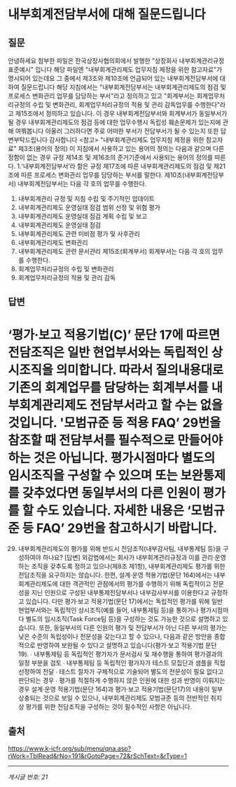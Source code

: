 # 내부회계전담부서에 대해 질문드립니다

## 질문
안녕하세요
첨부한 파일은 한국상장사협의회에서 발행한 "상장회사 내부회계관리규정 표준예시" 입니다
해당 파일엔 "내부회계관리제도 업무지침 제정을 위한 참고자료"가 명시되어 있는데요 그 중에서 제3조와 제10조에 언급되어 있는 내부회계전담부서에 대하여 질문드립니다
해당 지침에서는 "내부회계전담부서는 내부회계관리제도의 점검 및 프로세스 변화관리 업무를 담당하는 부서"라고 정의하고 있고 "회계부서는 회계업무처리규정의 수립 및 변화관리, 회계업무처리규정의 적용 및 관리 감독업무를 수행한다"라고 제15조에서 정의하고 있습니다.
이 경우 내부회계전담부서와 회계부서가 동일부서가 될 경우 내부회계관리제도의 점검 등에 대한 업무수행시 독립성 훼손문제가 있는지에 관해 여쭤봅니다 아울러 그러하다면 주로 어떠한 부서가 전담부서가 될 수 있는지 또한 답변부탁드립니다
감사합니다
<참고>
"내부회계관리제도 업무지침 제정을 위한 참고자료"
제3조(용어의 정의) 이 지침에서 사용하고 있는 용어의 정의는 다음과 같으며 다른 정함이 없는 경우 규정 제14조 및 제16조의 준거기준에서 사용되는 용어의 정의를 따른다.
1.‘내부회계전담부서’라 함은 규정 제17조에 따른 내부회계관리제도의 점검 및 제21조에 따른 프로세스 변화관리 업무를 담당하는 부서를 말한다.
제10조(내부회계전담부서) 내부회계전담부서는 다음 각 호의 업무를 수행한다.
1. 내부회계관리 규정 및 지침 수립 및 주기적인 업데이트
2. 내부회계관리제도 운영실태 점검 범위 선정 및 위험 평가
3. 내부회계관리제도 운영실태 점검 계획 수립 및 보고
4. 내부회계관리제도 운영실태 점검
5. 내부회계관리제도 관련 미비점 평가 및 사후관리
6. 내부회계관리제도 변화관리
7. 내부회계관리제도 관련 문서관리
제15조(회계부서) 회계부서는 다음 각 호의 업무를 수행한다.
1. 회계업무처리규정의 수립 및 변화관리
2. 회계업무처리규정의 적용 및 관리 감독

## 답변
‘평가·보고 적용기법(C)’ 문단 17에 따르면 전담조직은 일반 현업부서와는 독립적인 상시조직을 의미합니다. 따라서 질의내용대로 기존의 회계업무를 담당하는 회계부서를 내부회계관리제도 전담부서라고 할 수는 없을 것입니다.
'모범규준 등 적용 FAQ’ 29번을 참조할 때 전담부서를 필수적으로 만들어야 하는 것은 아닙니다. 평가시점마다 별도의 임시조직을 구성할 수 있으며 또는 보완통제를 갖추었다면 동일부서의 다른 인원이 평가를 할 수도 있습니다.
자세한 내용은 ‘모범규준 등 FAQ’ 29번을 참고하시기 바랍니다.
=========================================================
29. 내부회계관리제도의 평가를 위해 반드시 전담조직(내부감사팀, 내부통제팀 등)을 구성하여야 하나요?
[답변] 외감법에서는 회사가 내부회계관리규정과 이를 관리·운영하는 조직을 갖추도록 정하고 있으나(제8조 제1항), 내부회계관리제도 평가를 위한 전담조직을 요구하지는 않습니다.
한편, 설계·운영 적용기법(문단 164)에서는 내부회계관리제도에 대한 객관적인 관점에서의 평가를 수행하기 위해 독립적이고 전문성을 지닌 인원으로 구성된 내부통제전담부서나 내부감사부서를 이용한다고 규정하고 있습니다. 다만 평가·보고 적용기법(문단 17)에서는 독립적인 평가를 위해 일반 현업부서와는 독립적인 상시조직(예를 들어, 내부통제팀 등)을 통하거나 평가시점마다 별도의 임시조직(Task Force팀 등)을 구성하는 것도 가능한 것으로 설명하고 있습니다. 또한, 동일부서의 다른 인원의 평가 및 전담부서가 아닌 다른 부서의 평가는 낮은 수준의 독립성이나 전문성을 갖는다고 할 수 있으나, 다음과 같은 방안을 종합적으로 반영하여 보완될 수 있다고 설명하고 있습니다(평가·보고 적용기법 문단 19).
∙ 내부통제팀 등 독립적인 평가자가 문서검사 및 재수행을 통하여 평가결과의 일정 부분을 검토
∙ 내부통제팀 등 독립적인 평가자가 테스트 모집단과 샘플을 직접 선정하여 전달
∙ 테스트 절차가 구체적으로 기술되어 별도의 전문성이 필요 없다고 판단되는 경우
∙ 평가를 적절하게 수행하지 않은 인원에 대한 성과 반영이 이뤄지는 경우
설계·운영 적용기법(문단 164)과 평가·보고 적용기법(문단17)의 내용이 일부 상충되는 것으로 보일 수 있으나, 내부회계관리제도 모범규준 등의 전반적인 취지 상 평가를 위한 전담조직을 구성하는 것이 필수적인 사항은 아닙니다.

## 출처
https://www.k-icfr.org/sub/menu/qna.asp?rWork=TblRead&rNo=191&rGotoPage=72&rSchText=&rType=1

---
*게시글 번호: 21*
